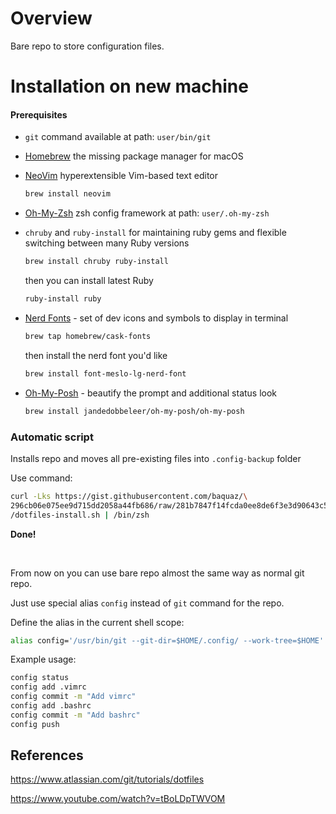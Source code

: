 # Overview

Bare repo to store configuration files.

# Installation on new machine

#### Prerequisites

* `git` command available at path: `user/bin/git`

* [Homebrew](https://brew.sh) the missing package manager for macOS

* [NeoVim](https://neovim.io) hyperextensible Vim-based text editor
  ```sh
  brew install neovim
  ```
* [Oh-My-Zsh](https://ohmyz.sh) zsh config framework at path: `user/.oh-my-zsh`

* `chruby` and `ruby-install` for maintaining ruby gems
  and flexible switching between many Ruby versions
    ```sh
    brew install chruby ruby-install
    ```
    then you can install latest Ruby
    ```sh
    ruby-install ruby
    ```
* [Nerd Fonts](https://www.nerdfonts.com) - set of dev icons and symbols to display in terminal

    ```sh
    brew tap homebrew/cask-fonts
    ```
    then install the nerd font you'd like
    ```sh
    brew install font-meslo-lg-nerd-font
    ```

* [Oh-My-Posh](https://ohmyposh.dev) - beautify the prompt and additional status look

  ```sh 
  brew install jandedobbeleer/oh-my-posh/oh-my-posh
  ```

### Automatic script 

Installs repo and moves all pre-existing files into `.config-backup` folder

Use command: 
```bash
curl -Lks https://gist.githubusercontent.com/baquaz/\
296cb06e075ee9d715dd2058a44fb686/raw/281b7847f14fcda0ee8de6f3e3d90643c5866389\
/dotfiles-install.sh | /bin/zsh
```
**Done!**

<br>

From now on you can use bare repo almost the same way as normal git repo.

Just use special alias `config` instead of `git` command for the repo.

Define the alias in the current shell scope:
```bash
alias config='/usr/bin/git --git-dir=$HOME/.config/ --work-tree=$HOME'
```
Example usage:
```bash
config status
config add .vimrc
config commit -m "Add vimrc"
config add .bashrc
config commit -m "Add bashrc"
config push
```

## References

https://www.atlassian.com/git/tutorials/dotfiles

https://www.youtube.com/watch?v=tBoLDpTWVOM
